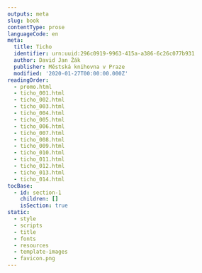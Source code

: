 ```yaml
---
outputs: meta
slug: book
contentType: prose
languageCode: en
meta:
  title: Ticho
  identifier: urn:uuid:296c0919-9963-415a-a386-6c26c077b931
  author: David Jan Žák
  publisher: Městská knihovna v Praze
  modified: '2020-01-27T00:00:00.000Z'
readingOrder:
  - promo.html
  - ticho_001.html
  - ticho_002.html
  - ticho_003.html
  - ticho_004.html
  - ticho_005.html
  - ticho_006.html
  - ticho_007.html
  - ticho_008.html
  - ticho_009.html
  - ticho_010.html
  - ticho_011.html
  - ticho_012.html
  - ticho_013.html
  - ticho_014.html
tocBase:
  - id: section-1
    children: []
    isSection: true
static:
  - style
  - scripts
  - title
  - fonts
  - resources
  - template-images
  - favicon.png
---
```

